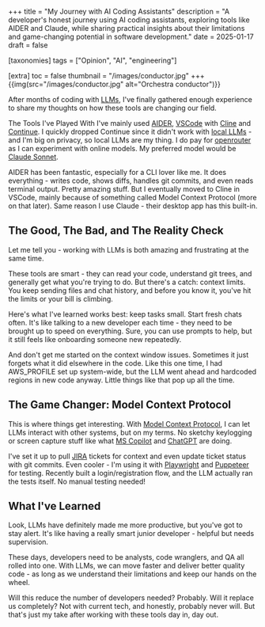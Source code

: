 +++
title = "My Journey with AI Coding Assistants"
description = "A developer's honest journey using AI coding assistants, exploring tools like AIDER and Claude, while sharing practical insights about their limitations and game-changing potential in software development."
date = 2025-01-17
draft = false

[taxonomies]
tags = ["Opinion", "AI", "engineering"]

[extra]
toc = false
thumbnail = "/images/conductor.jpg"
+++
{{img(src="/images/conductor.jpg" alt="Orchestra conductor")}}

After months of coding with [LLMs](https://en.wikipedia.org/wiki/Large_language_model), I've finally gathered enough experience to share my thoughts on how these tools are changing our field.

<!-- more -->

The Tools I've Played With
I've mainly used [AIDER](https://github.com/paul-gauthier/aider), [VSCode](https://code.visualstudio.com/) with [Cline](https://github.com/celine-s-wang/cline) and [Continue](https://continue.dev/). I quickly dropped Continue since it didn't work with [local LLMs](https://github.com/topics/local-llm) - and I'm big on privacy, so local LLMs are my thing. I do pay for [openrouter](https://openrouter.ai/) as I can experiment with online models. My preferred model would be [Claude Sonnet](https://www.anthropic.com/claude).

AIDER has been fantastic, especially for a CLI lover like me. It does everything - writes code, shows diffs, handles git commits, and even reads terminal output. Pretty amazing stuff. But I eventually moved to Cline in VSCode, mainly because of something called Model Context Protocol (more on that later). Same reason I use Claude - their desktop app has this built-in.

## The Good, The Bad, and The Reality Check
Let me tell you - working with LLMs is both amazing and frustrating at the same time.

These tools are smart - they can read your code, understand git trees, and generally get what you're trying to do. But there's a catch: context limits. You keep sending files and chat history, and before you know it, you've hit the limits or your bill is climbing.

Here's what I've learned works best: keep tasks small. Start fresh chats often. It's like talking to a new developer each time - they need to be brought up to speed on everything. Sure, you can use prompts to help, but it still feels like onboarding someone new repeatedly.

And don't get me started on the context window issues. Sometimes it just forgets what it did elsewhere in the code. Like this one time, I had AWS_PROFILE set up system-wide, but the LLM went ahead and hardcoded regions in new code anyway. Little things like that pop up all the time.

## The Game Changer: Model Context Protocol
This is where things get interesting. With [Model Context Protocol](https://modelcontextprotocol.github.io/), I can let LLMs interact with other systems, but on my terms. No sketchy keylogging or screen capture stuff like what [MS Copilot](https://github.com/features/copilot) and [ChatGPT](https://openai.com/chatgpt) are doing.

I've set it up to pull [JIRA](https://www.atlassian.com/software/jira) tickets for context and even update ticket status with git commits. Even cooler - I'm using it with [Playwright](https://playwright.dev/) and [Puppeteer](https://pptr.dev/) for testing. Recently built a login/registration flow, and the LLM actually ran the tests itself. No manual testing needed!

## What I've Learned
Look, LLMs have definitely made me more productive, but you've got to stay alert. It's like having a really smart junior developer - helpful but needs supervision.

These days, developers need to be analysts, code wranglers, and QA all rolled into one. With LLMs, we can move faster and deliver better quality code - as long as we understand their limitations and keep our hands on the wheel.

Will this reduce the number of developers needed? Probably. Will it replace us completely? Not with current tech, and honestly, probably never will. But that's just my take after working with these tools day in, day out.
